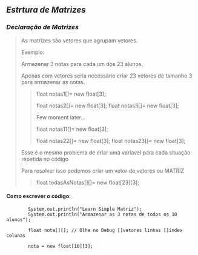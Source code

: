 ## _Estrtura de Matrizes_ 

### _Declaração de Matrizes_

> As matrizes são vetores que agrupam vetores.
>
> Exemplo:
>
> Armazenar 3 notas para cada um dos 23 alunos.
>
> Apenas com vetores seria necessário criar 23 vetores de tamanho 3 para armazenar as notas.
>
>> float notas1[]= new float[3]; 
>>
>> float notas2[]= new float[3];
>> float notas3[]= new float[3];
>>
>> Few moment later...
>>
>> float notas11[]= new float[3];
>>
>> float notas22[]= new float[3];
>> float notas23[]= new float[3];
>
> Esse é o mesmo problema de criar uma variavel para cada situação repetida no código
>
> Para resolver isso podemos criar um vetor de vetores ou MATRIZ
>
>> float todasAsNotas[][]= new float[23][3];

#### Como escrever o código:

```
		System.out.println("Learn Simple Matriz");
		System.out.println("Armazenar as 3 notas de todos os 10 alunos");

		float nota[][]; // Olhe no Debug []vetores linhas []index colunas

		nota = new float[10][3];
```
